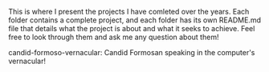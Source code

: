 This is where I present the projects I have comleted over the years. Each folder contains a complete project, and each folder has its own README.md file that details what the project is about and what it seeks to achieve. Feel free to look through them and ask me any question about them!

candid-formoso-vernacular: Candid Formosan speaking in the computer's vernacular! 
